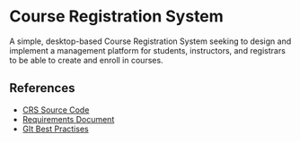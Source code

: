 # Course Registration System

A simple, desktop-based Course Registration System seeking to design and implement a management platform for students, instructors, and registrars to be able to create and enroll in courses.

## References
* [CRS Source Code][GHCRS]
* [Requirements Document][reqDoc]
* [GIt Best Practises][GHBestPractises]

[GHCRS]: https://github.com/Seraphendipity/CRS
[reqDoc]: https://onedrive.live.com/view.aspx?resid=CCE6DCAABC5C55E6!3295&ithint=file%2cxlsx&authkey=!AMBJkIp21NZyYXA
[GHBestPractises]: https://github.com/trein/dev-best-practices/wiki/Git-Commit-Best-Practices
